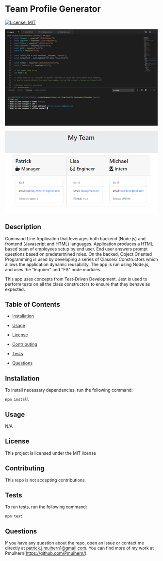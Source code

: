 # Team Profile Generator

[![License: MIT](https://img.shields.io/badge/License-MIT-yellow.svg)](https://opensource.org/licenses/MIT)

[![Video of Application](develop/video.png)]( https://drive.google.com/file/d/1JmaUQmIrfZoxyhmv_kQWDOJJ3bOJyWnI/view)

![](develop/FinalProduct.png)

## Description

Command Line Application that leverages both backend (Node.js) and frontend (Javascript and HTML) languages.  Application produces a HTML based team of employees setup by end user.  End user answers prompt questions based on predetermined roles.  On the backed, Object Oriented Programming is used by developing a series of Classes/ Constructors which allows the application dynamic reusability. The app is run using Node.js, and uses the "Inquirer" and "FS" node modules. 

This app uses concepts from Test-Driven Development. Jest is used to perform tests on all the class constructors to ensure that they behave as expected. 

## Table of Contents

* [Installation](#installation)

* [Usage](#usage)

* [License](#license)

* [Contributing](#contributing)

* [Tests](#tests)

* [Questions](#questions)

## Installation

To install necessary dependencies, run the following command:

```
npm install
```

## Usage

N/A

## License

This project is licensed under the MIT license

## Contributing

This repo is not accepting contributions.

## Tests

To run tests, run the following command:

```
npm test
```

## Questions

If you have any question about the repo, open an issue or contact me directly at patrick.j.mulhern1@gmail.com. You can find more of my work at Pmulhern(https://github.com/Pmulhern/).

